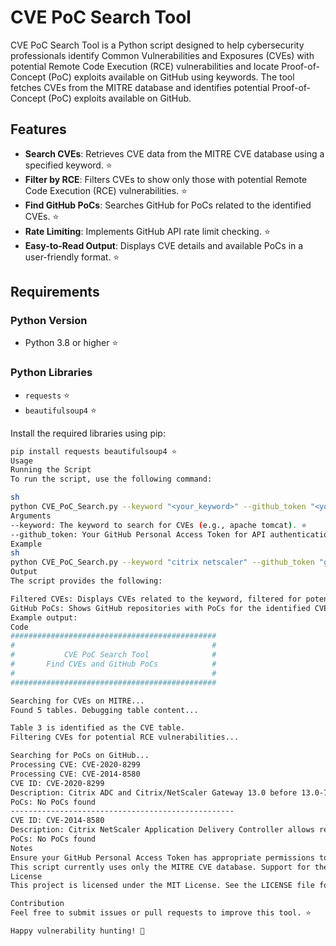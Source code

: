 # CVE PoC Search Tool

CVE PoC Search Tool is a Python script designed to help cybersecurity professionals identify Common Vulnerabilities and Exposures (CVEs) with potential Remote Code Execution (RCE) vulnerabilities and locate Proof-of-Concept (PoC) exploits available on GitHub using keywords. The tool fetches CVEs from the MITRE database and identifies potential Proof-of-Concept (PoC) exploits available on GitHub.

## Features

- **Search CVEs**: Retrieves CVE data from the MITRE CVE database using a specified keyword. ⭐
- **Filter by RCE**: Filters CVEs to show only those with potential Remote Code Execution (RCE) vulnerabilities. ⭐
- **Find GitHub PoCs**: Searches GitHub for PoCs related to the identified CVEs. ⭐
- **Rate Limiting**: Implements GitHub API rate limit checking. ⭐
- **Easy-to-Read Output**: Displays CVE details and available PoCs in a user-friendly format. ⭐

## Requirements

### Python Version

- Python 3.8 or higher ⭐

### Python Libraries

- `requests` ⭐
- `beautifulsoup4` ⭐

Install the required libraries using pip:

```sh
pip install requests beautifulsoup4 ⭐
Usage
Running the Script
To run the script, use the following command:

sh
python CVE_PoC_Search.py --keyword "<your_keyword>" --github_token "<your_github_token>" ⭐
Arguments
--keyword: The keyword to search for CVEs (e.g., apache tomcat). ⭐
--github_token: Your GitHub Personal Access Token for API authentication. ⭐
Example
sh
python CVE_PoC_Search.py --keyword "citrix netscaler" --github_token "ghp_your_personal_access_token" ⭐
Output
The script provides the following:

Filtered CVEs: Displays CVEs related to the keyword, filtered for potential RCE vulnerabilities. ⭐
GitHub PoCs: Shows GitHub repositories with PoCs for the identified CVEs. ⭐
Example output:
Code
##############################################
#                                            #
#           CVE PoC Search Tool              #
#       Find CVEs and GitHub PoCs            #
#                                            #
##############################################

Searching for CVEs on MITRE...
Found 5 tables. Debugging table content...

Table 3 is identified as the CVE table.
Filtering CVEs for potential RCE vulnerabilities...

Searching for PoCs on GitHub...
Processing CVE: CVE-2020-8299
Processing CVE: CVE-2014-8580
CVE ID: CVE-2020-8299
Description: Citrix ADC and Citrix/NetScaler Gateway 13.0 before 13.0-76.29, suffers from uncontrolled resource consumption.
PoCs: No PoCs found
--------------------------------------------------
CVE ID: CVE-2014-8580
Description: Citrix NetScaler Application Delivery Controller allows remote access to network resources of other users.
PoCs: No PoCs found
Notes
Ensure your GitHub Personal Access Token has appropriate permissions to access the API (public repositories). ⭐
This script currently uses only the MITRE CVE database. Support for the NVD can be added in the future. ⭐
License
This project is licensed under the MIT License. See the LICENSE file for details. ⭐

Contribution
Feel free to submit issues or pull requests to improve this tool. ⭐

Happy vulnerability hunting! 🎯
